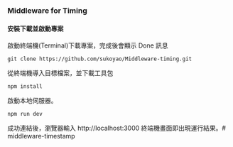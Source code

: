 ### Middleware  for Timing

#### 安裝下載並啟動專案

啟動終端機(Terminal)下載專案，完成後會顯示 Done 訊息

```
git clone https://github.com/sukoyao/Middleware-timing.git
```

從終端機導入目標檔案，並下載工具包

```
npm install
```

啟動本地伺服器。

```
npm run dev
```

成功連結後，瀏覽器輸入 http://localhost:3000
終端機畫面即出現運行結果。# middleware-timestamp
